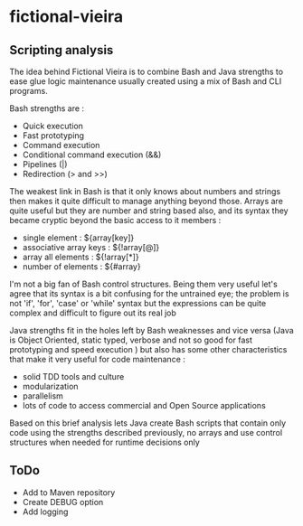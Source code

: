 # fictional-vieira


## Scripting analysis

The idea behind Fictional Vieira is to combine Bash and Java strengths to
ease glue logic maintenance usually created using a mix of Bash and CLI
programs.

Bash strengths are :

* Quick execution
* Fast prototyping
* Command execution
* Conditional command execution (&&)
* Pipelines (|)
* Redirection (> and >>)

The weakest link in Bash is that it only knows about numbers and strings
then makes it quite difficult to manage anything beyond those. Arrays are
quite useful but they are number and string based also, and its syntax 
they became cryptic beyond the basic access to it members :

* single element : ${array[key]}
* associative array keys : ${!array[@]}
* array all elements : ${!array[*]}
* number of elements : ${#array}

I'm not a big fan of Bash control structures. Being them very useful let's
agree that its syntax is a bit confusing for the untrained eye; the
problem is not 'if', 'for', 'case' or 'while' syntax but the expressions
can be quite complex and difficult to figure out its real job

Java strengths fit in the holes left by Bash weaknesses and vice versa 
(Java is Object Oriented, static typed, verbose and not so good for fast
 prototyping and speed execution ) but also has some other characteristics
that make it very useful for code maintenance :

* solid TDD tools and culture
* modularization
* parallelism
* lots of code to access commercial and Open Source applications

Based on this brief analysis lets Java create Bash scripts that contain
only code using the strengths described previously, no arrays and use 
control structures when needed for runtime decisions only

## ToDo

* Add to Maven repository 
* Create DEBUG option
* Add logging
